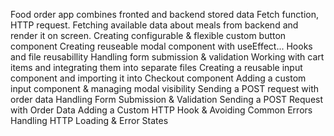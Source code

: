 Food order app combines fronted and backend stored data
Fetch function, HTTP request.
Fetching available data about meals from backend and render it on screen.
Creating configurable & flexible custom button component
Creating reuseable modal component with useEffect...
Hooks and file reusabillity
Handling form submission & validation
Working with cart items and integrating them into separate files
Creating a reusable input component and importing it into Checkout component 
Adding a custom input component & managing modal visibility
Sending a POST request with order data
Handling Form Submission & Validation
Sending a POST Request with Order Data
Adding a Custom HTTP Hook & Avoiding Common Errors
Handling HTTP Loading & Error States
